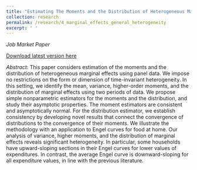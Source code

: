 ```yaml
---
title: "Estimating The Moments and the Distribution of Heterogeneous Marginal Effects Using Panel Data"
collection: research
permalink: /research/4_marginal_effects_general_heterogeneity
excerpt: ' '
---
```


*Job Market Paper*

[Download latest version here](https://vladislav-morozov.github.io/files/marginalEffectsMomentsDistribution.pdf)

*Abstract*:  This paper considers  estimation of the moments and the distribution of heterogeneous marginal effects using panel data. 	  We impose no restrictions on the form or dimension of time-invariant heterogeneity. In this setting, we identify the mean, variance, higher-order moments, and the distribution of marginal effects using two periods of data. We propose simple nonparametric estimators for the moments and the distribution, and study their asymptotic properties. The moment estimators are consistent and asymptotically normal. For the distribution estimator, we establish  consistency  by developing novel   results that connect   the convergence of distributions to  the convergence of their moments. 		We illustrate the methodology with an application to Engel curves for food at home. 	Our analysis of variance, higher moments, and the distribution of marginal effects reveals significant heterogeneity. In particular, some households   have upward-sloping sections in their Engel curves for lower values of expenditures. In contrast, the average Engel curve is downward-sloping for all expenditure values, in line with the previous literature.
